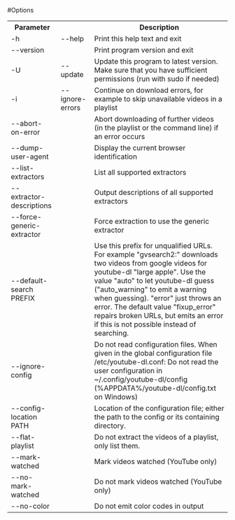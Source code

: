 #Options

<table width="100%"   align="center"  class="table_border_both">
<tr class="heading_table_top">
	<th> Parameter </th>
    <th>  </th>
    <th>Description </th>
	</tr>
	<tr>
<td> -h </td>		
<td> --help </td>
<td>  Print this help text and exit </td>
</tr>
<tr>
<td> --version  </td>
<td> </td>
<td> Print program version and exit </td>
</tr>
<tr>
<td> -U</td>
<td> --update </td>
<td> Update this program to latest version. Make sure that you have sufficient permissions (run with sudo if needed) </td>
</tr>
<tr>
<td>  -i</td>
<td> --ignore-errors</td>
<td>  Continue on download errors, for example to skip unavailable videos in a playlist</td>
</th>
<tr>
<td>--abort-on-error</td>
<td> </td>
<td> Abort downloading of further videos (in the playlist or the command line) if an error occurs</td>
</th>
<tr>
<td> --dump-user-agent </td>
<td> </td>
<td>  Display the current browser identification</td>
</th>
<tr>
<td> --list-extractors </td>
<td> </td>
<td> List all supported extractors</td>
</th>
<tr>
<td> --extractor-descriptions </td>
<td> </td>
<td> Output descriptions of all supported extractors</td>
</th>
<tr>
<td> --force-generic-extractor</td>
<td> </td>
<td> Force extraction to use the generic extractor</td>
</th>
<tr>
<td>  --default-search PREFIX </td>
<td> </td>
<td> Use this prefix for unqualified URLs. For example "gvsearch2:" downloads two videos from google videos for youtube-dl "large apple". Use the value "auto" to let youtube-dl guess ("auto_warning" to emit a warning when guessing). "error" just throws an error. The default value "fixup_error" repairs broken URLs, but emits an error if this is not possible instead of searching.</td>
</th>
<tr>
<td> --ignore-config  </td>
<td> </td>
<td>  Do not read configuration files. When given in the global configuration file /etc/youtube-dl.conf: Do not read the user configuration in ~/.config/youtube-dl/config (%APPDATA%/youtube-dl/config.txt on Windows)</td>
</th>
<tr>
<td>  --config-location PATH </td>
<td> </td>
<td> Location of the configuration file; either the path to the config or its containing directory.</td>
</th>
<tr>
<td>--flat-playlist </td>
<td> </td>
<td> Do not extract the videos of a playlist, only list them. </td>
</th>
<tr>
<td> --mark-watched</td>
<td> </td>
<td> Mark videos watched (YouTube only)</td>
</th>
<tr>
<td> --no-mark-watched </td>
<td> </td>
<td>  Do not mark videos watched (YouTube only)</td>
</th>
<tr>
<td>  --no-color </td>
<td> </td>
<td> Do not emit color codes in output</td>
</th>
</table>
